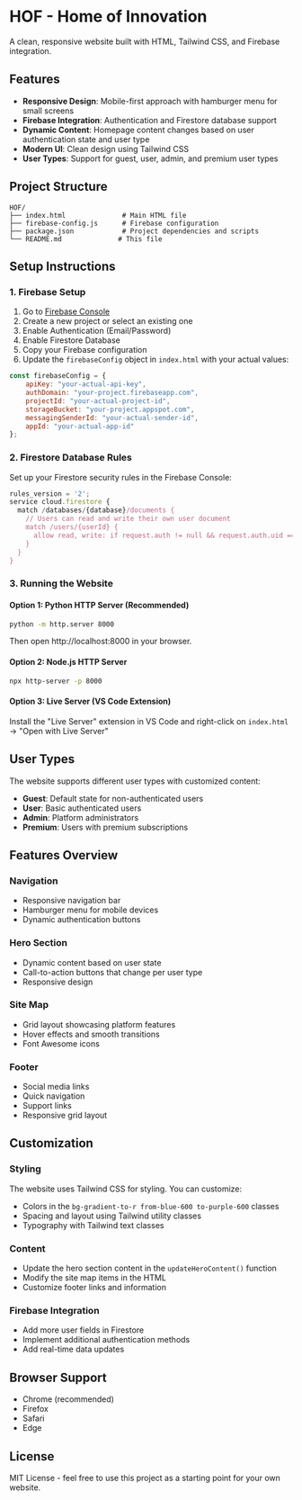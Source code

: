# HOF - Home of Innovation

A clean, responsive website built with HTML, Tailwind CSS, and Firebase integration.

## Features

- **Responsive Design**: Mobile-first approach with hamburger menu for small screens
- **Firebase Integration**: Authentication and Firestore database support
- **Dynamic Content**: Homepage content changes based on user authentication state and user type
- **Modern UI**: Clean design using Tailwind CSS
- **User Types**: Support for guest, user, admin, and premium user types

## Project Structure

```
HOF/
├── index.html              # Main HTML file
├── firebase-config.js      # Firebase configuration
├── package.json            # Project dependencies and scripts
└── README.md              # This file
```

## Setup Instructions

### 1. Firebase Setup

1. Go to [Firebase Console](https://console.firebase.google.com/)
2. Create a new project or select an existing one
3. Enable Authentication (Email/Password)
4. Enable Firestore Database
5. Copy your Firebase configuration
6. Update the `firebaseConfig` object in `index.html` with your actual values:

```javascript
const firebaseConfig = {
    apiKey: "your-actual-api-key",
    authDomain: "your-project.firebaseapp.com",
    projectId: "your-actual-project-id",
    storageBucket: "your-project.appspot.com",
    messagingSenderId: "your-actual-sender-id",
    appId: "your-actual-app-id"
};
```

### 2. Firestore Database Rules

Set up your Firestore security rules in the Firebase Console:

```javascript
rules_version = '2';
service cloud.firestore {
  match /databases/{database}/documents {
    // Users can read and write their own user document
    match /users/{userId} {
      allow read, write: if request.auth != null && request.auth.uid == userId;
    }
  }
}
```

### 3. Running the Website

#### Option 1: Python HTTP Server (Recommended)
```bash
python -m http.server 8000
```
Then open http://localhost:8000 in your browser.

#### Option 2: Node.js HTTP Server
```bash
npx http-server -p 8000
```

#### Option 3: Live Server (VS Code Extension)
Install the "Live Server" extension in VS Code and right-click on `index.html` → "Open with Live Server"

## User Types

The website supports different user types with customized content:

- **Guest**: Default state for non-authenticated users
- **User**: Basic authenticated users
- **Admin**: Platform administrators
- **Premium**: Users with premium subscriptions

## Features Overview

### Navigation
- Responsive navigation bar
- Hamburger menu for mobile devices
- Dynamic authentication buttons

### Hero Section
- Dynamic content based on user state
- Call-to-action buttons that change per user type
- Responsive design

### Site Map
- Grid layout showcasing platform features
- Hover effects and smooth transitions
- Font Awesome icons

### Footer
- Social media links
- Quick navigation
- Support links
- Responsive grid layout

## Customization

### Styling
The website uses Tailwind CSS for styling. You can customize:
- Colors in the `bg-gradient-to-r from-blue-600 to-purple-600` classes
- Spacing and layout using Tailwind utility classes
- Typography with Tailwind text classes

### Content
- Update the hero section content in the `updateHeroContent()` function
- Modify the site map items in the HTML
- Customize footer links and information

### Firebase Integration
- Add more user fields in Firestore
- Implement additional authentication methods
- Add real-time data updates

## Browser Support

- Chrome (recommended)
- Firefox
- Safari
- Edge

## License

MIT License - feel free to use this project as a starting point for your own website.
